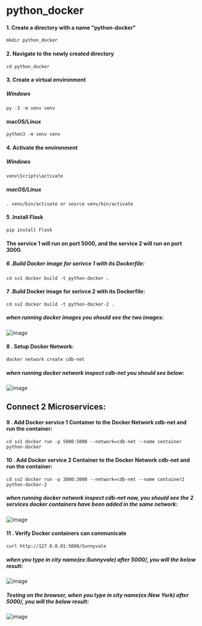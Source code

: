 # python_docker

#### 1. Create a directory with a name "python-docker"
`
mkdir python_docker
`
#### 2. Navigate to the newly created directory
`
cd python_docker
`
#### 3. Create a virtual environment
##### Windows
`
py -3 -m venv venv
`

#### macOS/Linux

`
python3 -m venv venv
`

#### 4. Activate the environment
##### Windows

`
venv\Scripts\activate
`
##### macOS/Linux

`
. venv/bin/activate or source venv/bin/activate
`
#### 5 .Install Flask
`
pip install Flask
`

#### The service 1 will run on port 5000, and the service 2 will run on port 3000.
##### 6 .Build Docker image for serivce 1 with its Dockerfile:
`
cd sv1
docker build -t python-docker .
`
#### 7 .Build Docker image for serivce 2 with its Dockerfile:
`
cd sv2
docker build -t python-docker-2 .
`
##### when running docker images you should see the two images:
![image](https://user-images.githubusercontent.com/112602900/217962562-82f0a436-805f-455b-b39a-fe5ae1480fc8.png)

#### 8 . Setup Docker Network:
`
docker network create cdb-net
`
##### when running docker network inspect cdb-net you should see below:
![image](https://user-images.githubusercontent.com/112602900/217963264-fc51dd95-09b0-4828-8784-51c92005b6bc.png)

## Connect 2 Microservices:
#### 9 . Add Docker service 1 Container to the Docker Network cdb-net and run the container:
`
cd sv1
docker run -p 5000:5000 --network=cdb-net --name container python-docker
`
#### 10 . Add Docker service 2 Container to the Docker Network cdb-net and run the container:
`
cd sv2
docker run -p 3000:3000 --network=cdb-net --name container2 python-docker-2 
`
##### when running docker network inspect cdb-net now, you should see the 2 services docker containers have been added in the same network:
![image](https://user-images.githubusercontent.com/112602900/217963447-46e7713d-9352-48ad-8d4a-06d10df4b7a4.png)

#### 11 . Verify Docker containers can communicate
`
curl http://127.0.0.01:5000/Sunnyvale
`
##### when you type in city name(ex:Sunnyvale) after 5000/, you will the below result:
![image](https://user-images.githubusercontent.com/112602900/217963677-39d5cdac-a4cb-49b3-905f-4940d98f8199.png)

##### Testing on the browser, when you type in city name(ex:New York) after 5000/, you will the below result:
![image](https://user-images.githubusercontent.com/112602900/217964717-b69aafab-e0b3-4fe6-a6bb-f8dca09480b0.png)

